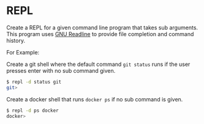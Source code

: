 # REPL
Create a REPL for a given command line program that takes sub arguments.
This program uses [GNU Readline](https://tiswww.case.edu/php/chet/readline/rltop.html) to provide file completion and command history.

For Example:

Create a git shell where the default command `git status` runs if the user presses enter with no sub command given.
```sh
$ repl -d status git
git>
```

Create a docker shell that runs `docker ps` if no sub command is given.
```sh
$ repl -d ps docker
docker>
```
